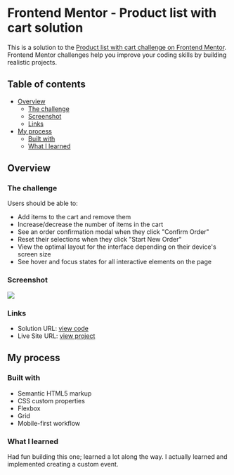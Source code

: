 # Frontend Mentor - Product list with cart solution

This is a solution to the [Product list with cart challenge on Frontend Mentor](https://www.frontendmentor.io/challenges/product-list-with-cart-5MmqLVAp_d). Frontend Mentor challenges help you improve your coding skills by building realistic projects. 

## Table of contents

- [Overview](#overview)
  - [The challenge](#the-challenge)
  - [Screenshot](#screenshot)
  - [Links](#links)
- [My process](#my-process)
  - [Built with](#built-with)
  - [What I learned](#what-i-learned)

## Overview

### The challenge

Users should be able to:

- Add items to the cart and remove them
- Increase/decrease the number of items in the cart
- See an order confirmation modal when they click "Confirm Order"
- Reset their selections when they click "Start New Order"
- View the optimal layout for the interface depending on their device's screen size
- See hover and focus states for all interactive elements on the page

### Screenshot

![](./product-list-with-cart-main-finished/preview.jpg)

### Links

- Solution URL: [view code](https://github.com/elo-manny/Product-list-with-cart)
- Live Site URL: [view project](https://elo-manny.github.io/Product-list-with-cart/)

## My process

### Built with

- Semantic HTML5 markup
- CSS custom properties
- Flexbox
- Grid
- Mobile-first workflow

### What I learned
Had fun building this one; learned a lot along the way. I actually learned and implemented creating a custom event.
